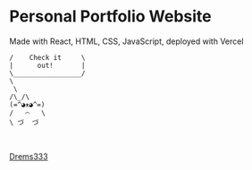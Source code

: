 # Personal Portfolio Website

Made with React, HTML, CSS, JavaScript, deployed with Vercel
<br>
  ```   ___________________
  /    Check it     \
  |      out!       |
  \_________________/
  \
   \
 /\_/\
(=^◕ᴥ◕^=)
/   ⌒   \
\ づ  づ 
```
<br>

[Drems333](https://dreams333.com) 
